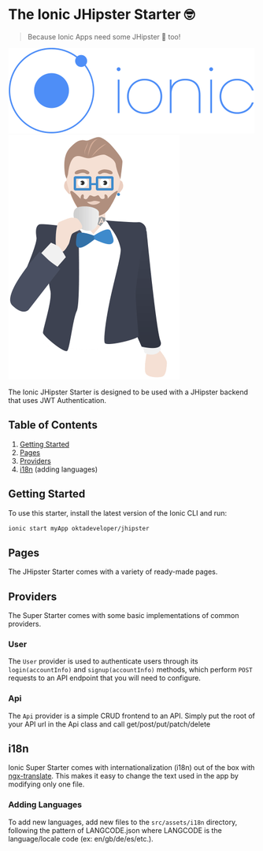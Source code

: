 # The Ionic JHipster Starter 🤓

> Because Ionic Apps need some JHipster 💙 too!

![Ionic](src/assets/img/ionic-logo.png) 
![JHipster](src/assets/img/hipster.png)

The Ionic JHipster Starter is designed to be used with a JHipster backend that uses JWT Authentication.

## Table of Contents

1. [Getting Started](#getting-started)
2. [Pages](#pages)
3. [Providers](#providers)
4. [i18n](#i18n) (adding languages)

## <a name="getting-started"></a>Getting Started

To use this starter, install the latest version of the Ionic CLI and run:

```bash
ionic start myApp oktadeveloper/jhipster
```

## Pages

The JHipster Starter comes with a variety of ready-made pages. 

## Providers

The Super Starter comes with some basic implementations of common providers.

### User

The `User` provider is used to authenticate users through its
`login(accountInfo)` and `signup(accountInfo)` methods, which perform `POST`
requests to an API endpoint that you will need to configure.

### Api

The `Api` provider is a simple CRUD frontend to an API. Simply put the root of
your API url in the Api class and call get/post/put/patch/delete 

## i18n

Ionic Super Starter comes with internationalization (i18n) out of the box with
[ngx-translate](https://github.com/ngx-translate/core). This makes it easy to
change the text used in the app by modifying only one file. 

### Adding Languages

To add new languages, add new files to the `src/assets/i18n` directory,
following the pattern of LANGCODE.json where LANGCODE is the language/locale
code (ex: en/gb/de/es/etc.).